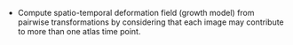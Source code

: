 - Compute spatio-temporal deformation field (growth model) from pairwise
  transformations by considering that each image may contribute to more
  than one atlas time point.
